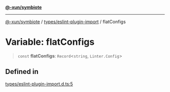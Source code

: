 [**@-xun/symbiote**](../../../README.md)

***

[@-xun/symbiote](../../../README.md) / [types/eslint-plugin-import](../README.md) / flatConfigs

# Variable: flatConfigs

> `const` **flatConfigs**: `Record`\<`string`, `Linter.Config`\>

## Defined in

[types/eslint-plugin-import.d.ts:5](https://github.com/Xunnamius/symbiote/blob/365faa6b8d22d2d1cc9b1342665abfa85d3e4f67/types/eslint-plugin-import.d.ts#L5)
